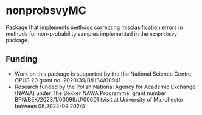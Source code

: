 
<!-- README.md is generated from README.Rmd. Please edit that file -->

# nonprobsvyMC

Package that implements methods correcting misclasification errors in
methods for non-probability samples implemented in the `nonprobsvy`
package.

## Funding

- Work on this package is supported by the the National Science Centre,
  OPUS 20 grant no. 2020/39/B/HS4/00941.  
- Research funded by the Polish National Agency for Academic Exchange
  (NAWA) under The Bekker NAWA Programme, grant number
  BPN/BEK/2023/1/00099/U/00001 (visit at University of Manchester
  between 06.2024-09.2024)
